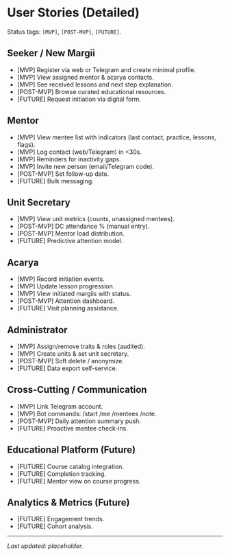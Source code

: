 # User Stories (Detailed)

Status tags: `[MVP]`, `[POST-MVP]`, `[FUTURE]`.

## Seeker / New Margii
- [MVP] Register via web or Telegram and create minimal profile.
- [MVP] View assigned mentor & acarya contacts.
- [MVP] See received lessons and next step explanation.
- [POST-MVP] Browse curated educational resources.
- [FUTURE] Request initiation via digital form.

## Mentor
- [MVP] View mentee list with indicators (last contact, practice, lessons, flags).
- [MVP] Log contact (web/Telegram) in <30s.
- [MVP] Reminders for inactivity gaps.
- [MVP] Invite new person (email/Telegram code).
- [POST-MVP] Set follow-up date.
- [FUTURE] Bulk messaging.

## Unit Secretary
- [MVP] View unit metrics (counts, unassigned mentees).
- [POST-MVP] DC attendance % (manual entry).
- [POST-MVP] Mentor load distribution.
- [FUTURE] Predictive attention model.

## Acarya
- [MVP] Record initiation events.
- [MVP] Update lesson progression.
- [MVP] View initiated margiis with status.
- [POST-MVP] Attention dashboard.
- [FUTURE] Visit planning assistance.

## Administrator
- [MVP] Assign/remove traits & roles (audited).
- [MVP] Create units & set unit secretary.
- [POST-MVP] Soft delete / anonymize.
- [FUTURE] Data export self-service.

## Cross-Cutting / Communication
- [MVP] Link Telegram account.
- [MVP] Bot commands: /start /me /mentees /note.
- [POST-MVP] Daily attention summary push.
- [FUTURE] Proactive mentee check-ins.

## Educational Platform (Future)
- [FUTURE] Course catalog integration.
- [FUTURE] Completion tracking.
- [FUTURE] Mentor view on course progress.

## Analytics & Metrics (Future)
- [FUTURE] Engagement trends.
- [FUTURE] Cohort analysis.

---
_Last updated: placeholder._

